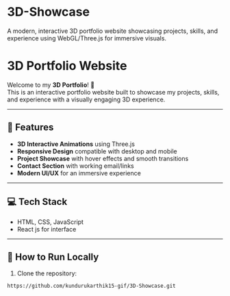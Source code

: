 # 3D-Showcase
A modern, interactive 3D portfolio website showcasing projects, skills, and experience using WebGL/Three.js for immersive visuals.
# 3D Portfolio Website

Welcome to my **3D Portfolio**! 🚀  
This is an interactive portfolio website built to showcase my projects, skills, and experience with a visually engaging 3D experience.  

---

## 🌟 Features

- **3D Interactive Animations** using Three.js 
- **Responsive Design** compatible with desktop and mobile  
- **Project Showcase** with hover effects and smooth transitions  
- **Contact Section** with working email/links  
- **Modern UI/UX** for an immersive experience  

---

## 💻 Tech Stack

- HTML, CSS, JavaScript
- React js for interface

---

## 🚀 How to Run Locally

1. Clone the repository:  
```bash
https://github.com/kundurukarthik15-gif/3D-Showcase.git

